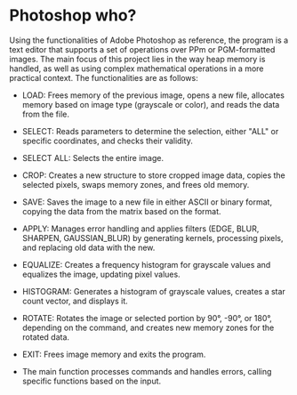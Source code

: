 # Photoshop who?

Using the functionalities of Adobe Photoshop as reference, the program is a text editor that supports a set of operations over PPm or PGM-formatted images.
The main focus of this project lies in the way heap memory is handled, as well as using complex mathematical operations in a more practical context.
The functionalities are as follows:

* LOAD: Frees memory of the previous image, opens a new file, allocates memory based on image type (grayscale or color), and reads the data from the file.

* SELECT: Reads parameters to determine the selection, either "ALL" or specific coordinates, and checks their validity.

* SELECT ALL: Selects the entire image.

* CROP: Creates a new structure to store cropped image data, copies the selected pixels, swaps memory zones, and frees old memory.

* SAVE: Saves the image to a new file in either ASCII or binary format, copying the data from the matrix based on the format.

* APPLY: Manages error handling and applies filters (EDGE, BLUR, SHARPEN, GAUSSIAN_BLUR) by generating kernels, processing pixels, and replacing old data with the new.

* EQUALIZE: Creates a frequency histogram for grayscale values and equalizes the image, updating pixel values.

* HISTOGRAM: Generates a histogram of grayscale values, creates a star count vector, and displays it.

* ROTATE: Rotates the image or selected portion by 90°, -90°, or 180°, depending on the command, and creates new memory zones for the rotated data.

* EXIT: Frees image memory and exits the program.

* The main function processes commands and handles errors, calling specific functions based on the input.
